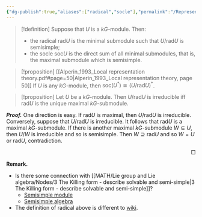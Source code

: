 ```yaml
---
{"dg-publish":true,"aliases":["radical","socle"],"permalink":"/Representation Theory 101/Nodes/Radical and Socle of Modules/","dgPassFrontmatter":true}
---
```



> [!definition]
> Suppose that $U$ is a $kG$-module. Then:
> - the radical $\mathrm{rad}U$ is the minimal submodule such that $U/\mathrm{rad}U$ is semisimple;
> - the socle $\mathrm{soc}U$ is the direct sum of all minimal submodules, that is, the maximal submodule which is semisimple.

> [!proposition] [[Alperin_1993_Local representation theory.pdf#page=50|Alperin_1993_Local representation theory, page 50]]
> If $U$ is any $kG$-module, then $\mathrm{soc}(U^*)\cong (U/\mathrm{rad}U)^*$.

> [!proposition]
> Let $U$ be a $kG$-module. Then $U/\mathrm{rad}U$ is irreducible iff $\mathrm{rad}U$ is the unique maximal $kG$-submodule.

**_Proof._**
One direction is easy. If $\mathrm{rad}U$ is maximal, then $U/\mathrm{rad}U$ is irreducible. Conversely, suppose that $U/\mathrm{rad}U$ is irreducible. It follows that $\mathrm{rad}U$ is a maximal $kG$-submodule. If there is another maximal $kG$-submodule $W\subseteq U$, then $U/W$ is irreducible and so is semisimple. Then $W\supseteq \mathrm{rad}U$ and so $W=U$ or $\mathrm{rad}U$, contradiction.
<p align="right">□</p>

**Remark.**
- Is there some connection with [[MATH/Lie group and Lie algebra/Nodes/3 The Killing form - describe solvable and semi-simple\|3 The Killing form - describe solvable and semi-simple]]?
	- [Semisimple module](https://en.wikipedia.org/wiki/Semisimple_module)
	- [Semisimple algebra](https://en.wikipedia.org/wiki/Semisimple_algebra)
- The definition of radical above is different to [wiki](https://en.wikipedia.org/wiki/Radical_of_a_module).

